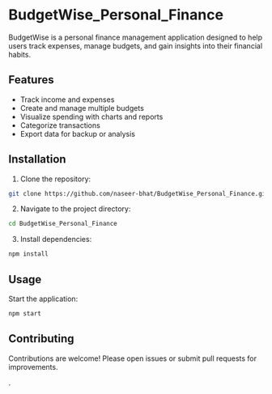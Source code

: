 # BudgetWise_Personal_Finance

BudgetWise is a personal finance management application designed to help users track expenses, manage budgets, and gain insights into their financial habits.

## Features

- Track income and expenses
- Create and manage multiple budgets
- Visualize spending with charts and reports
- Categorize transactions
- Export data for backup or analysis

## Installation

1. Clone the repository:
  ```bash
  git clone https://github.com/naseer-bhat/BudgetWise_Personal_Finance.git
  ```
2. Navigate to the project directory:
  ```bash
  cd BudgetWise_Personal_Finance
  ```
3. Install dependencies:
  ```bash
  npm install
  ```

## Usage

Start the application:
```bash
npm start
```

## Contributing

Contributions are welcome! Please open issues or submit pull requests for improvements.

.
